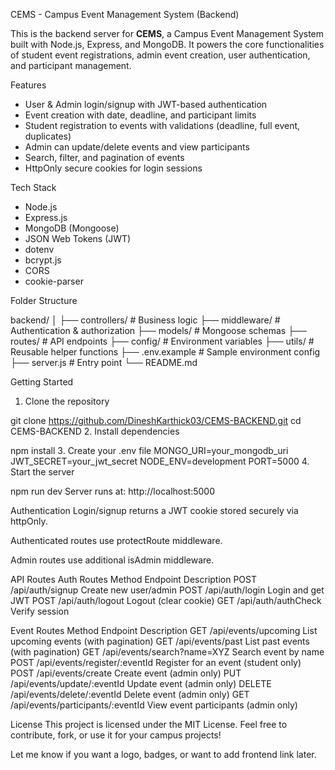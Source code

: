  CEMS - Campus Event Management System (Backend)

This is the backend server for **CEMS**, a Campus Event Management System built with Node.js, Express, and MongoDB. It powers the core functionalities of student event registrations, admin event creation, user authentication, and participant management.

 Features

-  User & Admin login/signup with JWT-based authentication
-  Event creation with date, deadline, and participant limits
-  Student registration to events with validations (deadline, full event, duplicates)
-  Admin can update/delete events and view participants
-  Search, filter, and pagination of events
-  HttpOnly secure cookies for login sessions

Tech Stack

- Node.js
- Express.js
- MongoDB (Mongoose)
- JSON Web Tokens (JWT)
- dotenv
- bcrypt.js
- CORS
- cookie-parser

Folder Structure

backend/
│
├── controllers/ # Business logic
├── middleware/ # Authentication & authorization
├── models/ # Mongoose schemas
├── routes/ # API endpoints
├── config/ # Environment variables
├── utils/ # Reusable helper functions
├── .env.example # Sample environment config
├── server.js # Entry point
└── README.md


Getting Started

1. Clone the repository

git clone https://github.com/DineshKarthick03/CEMS-BACKEND.git
cd CEMS-BACKEND
2. Install dependencies

npm install
3. Create your .env file
MONGO_URI=your_mongodb_uri
JWT_SECRET=your_jwt_secret
NODE_ENV=development
PORT=5000
4. Start the server

npm run dev
Server runs at: http://localhost:5000

Authentication
Login/signup returns a JWT cookie stored securely via httpOnly.

Authenticated routes use protectRoute middleware.

Admin routes use additional isAdmin middleware.

API Routes
Auth Routes
Method	Endpoint	Description
POST	/api/auth/signup	Create new user/admin
POST	/api/auth/login	Login and get JWT
POST	/api/auth/logout	Logout (clear cookie)
GET	/api/auth/authCheck	Verify session

Event Routes
Method	Endpoint	Description
GET	/api/events/upcoming	List upcoming events (with pagination)
GET	/api/events/past	List past events (with pagination)
GET	/api/events/search?name=XYZ	Search event by name
POST	/api/events/register/:eventId	Register for an event (student only)
POST	/api/events/create	Create event (admin only)
PUT	/api/events/update/:eventId	Update event (admin only)
DELETE	/api/events/delete/:eventId	Delete event (admin only)
GET	/api/events/participants/:eventId	View event participants (admin only)

License
This project is licensed under the MIT License.
Feel free to contribute, fork, or use it for your campus projects!


Let me know if you want a logo, badges, or want to add frontend link later.
